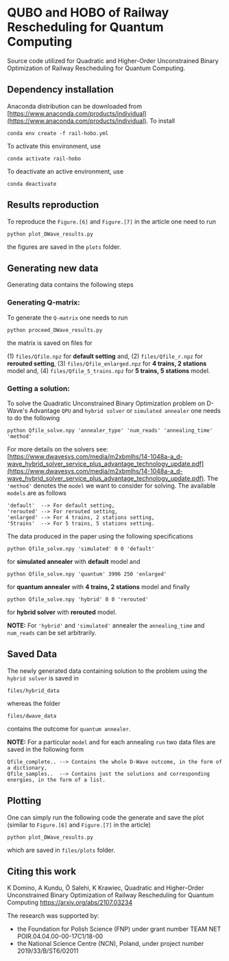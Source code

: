 # QUBO and HOBO of Railway Rescheduling for Quantum Computing

Source code utilized for Quadratic and Higher-Order Unconstrained Binary Optimization of Railway Rescheduling for Quantum Computing.

## Dependency installation

Anaconda distribution can be downloaded from [https://www.anaconda.com/products/individual](https://www.anaconda.com/products/individual). To install

```
conda env create -f rail-hobo.yml
```

To activate this environment, use
```
conda activate rail-hobo
```
To deactivate an active environment, use
```
conda deactivate
```

## Results reproduction

To reproduce the `Figure.[6]` and `Figure.[7]` in the article one need to run

```
python plot_DWave_results.py
```
the figures are saved in the `plots` folder.

## Generating new data

Generating data contains the following steps

### Generating Q-matrix:
To generate the `Q-matrix` one needs to run

```
python proceed_DWave_results.py
```

the matrix is saved on files for


(1) `files/Qfile.npz` for **default setting** and,
(2) `files/Qfile_r.npz` for **rerouted setting**,
(3) `files/Qfile_enlarged.npz` for **4 trains, 2 stations** model and,
(4) `files/Qfile_5_trains.npz` for **5 trains, 5 stations** model.

### Getting a solution:

To solve the Quadratic Unconstrained Binary Optimization problem on D-Wave's Advantage `QPU` and `hybrid solver` or `simulated annealer` one needs to do the following

```
python Qfile_solve.npy 'annealer_type' 'num_reads' 'annealing_time' 'method'
```

For more details on the solvers see: [https://www.dwavesys.com/media/m2xbmlhs/14-1048a-a_d-wave_hybrid_solver_service_plus_advantage_technology_update.pdf](https://www.dwavesys.com/media/m2xbmlhs/14-1048a-a_d-wave_hybrid_solver_service_plus_advantage_technology_update.pdf).
The `'method'` denotes the `model` we want to consider for solving. The available `models` are as follows

```
'default'  --> For default setting,
'rerouted' --> For rerouted setting,
'enlarged' --> For 4 trains, 2 stations setting,
'5trains'  --> For 5 trains, 5 stations setting.
```

The data produced in the paper using the following specifications


```
python Qfile_solve.npy 'simulated' 0 0 'default'
```
for **simulated annealer** with **default** model and

```
python Qfile_solve.npy 'quantum' 3996 250 'enlarged'
```
for **quantum annealer** with **4 trains, 2 stations** model and finally

```
python Qfile_solve.npy 'hybrid' 0 0 'rerouted'
```
for **hybrid solver** with **rerouted** model.

**NOTE:** For `'hybrid'` and `'simulated'` annealer the `annealing_time` and `num_reads` can be set arbitrarily.

## Saved Data

The newly generated data containing solution to the problem using the `hybrid solver` is saved in

```
files/hybrid_data
```
whereas the folder

```
files/dwave_data
```
contains the outcome for `quantum annealer`.

**NOTE:** For a particular `model` and for each annealing `run` two data files are saved in the following form

```
Qfile_complete.. --> Contains the whole D-Wave outcome, in the form of a dictionary,
Qfile_samples..  --> Contains just the solutions and corresponding energies, in the form of a list.
```

## Plotting

One can simply run the following code the generate and save the plot (similar to `Figure.[6]` and `Figure.[7]` in the article)

```
python plot_DWave_results.py
```

which are saved in `files/plots` folder.


## Citing this work

K Domino, A Kundu, Ö Salehi, K Krawiec, Quadratic and Higher-Order Unconstrained Binary Optimization of Railway Rescheduling for Quantum Computing
https://arxiv.org/abs/2107.03234

The research was supported by:
- the Foundation for Polish Science (FNP) under grant number TEAM NET POIR.04.04.00-00-17C1/18-00
- the National Science Centre (NCN), Poland, under project number 2019/33/B/ST6/02011
